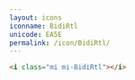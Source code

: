 ```yaml
---
layout: icons
iconname: BidiRtl
unicode: EA5E
permalink: /icon/BidiRtl/
---
```


``` html
<i class="mi mi-BidiRtl"></i>
```
